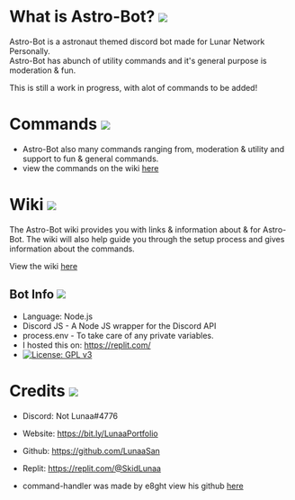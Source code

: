 # What is Astro-Bot? <img src="https://file.coffee/u/kMpNB6glQSDj8e.png">

Astro-Bot is a astronaut themed discord bot made for Lunar Network Personally.  
Astro-Bot has abunch of utility commands and it's general purpose is moderation & fun.

This is still a work in progress, with alot of commands to be added!

# Commands <img src="https://file.coffee/u/yNhl3082S1iqQD.png">

+ Astro-Bot also many commands ranging from, moderation & utility and support to fun & general commands.
+ view the commands on the wiki [here]()



# Wiki <img src="https://file.coffee/u/20Fu1VHjTQvIu-.png">

The Astro-Bot wiki provides you with links & information about & for Astro-Bot.
The wiki will also help guide you through the setup process and gives information about the commands.


View the wiki [here](https://github.com/LunaaSan/Astro-Bot/wiki)


## Bot Info <img src="https://file.coffee/u/gQdNPV5dqjltbc.png">
- Language: Node.js
- Discord JS - A Node JS wrapper for the Discord API
- process.env - To take care of any private variables.
- I hosted this on: https://replit.com/
- [![License: GPL v3](https://img.shields.io/badge/License-GPLv3-blue.svg)](https://www.gnu.org/licenses/gpl-3.0)


# Credits <img src="https://file.coffee/u/qiFyDbefBJftBy.png">
* Discord: Not Lunaa#4776
* Website: https://bit.ly/LunaaPortfolio
* Github: https://github.com/LunaaSan
* Replit: https://replit.com/@SkidLunaa

* command-handler was made by e8ght view his github [here](https://github.com/e8ght-fe/)



